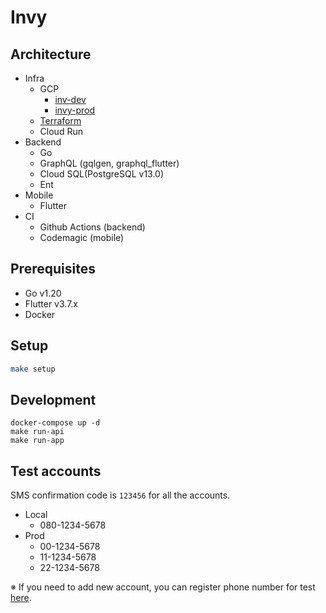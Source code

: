 # Invy

## Architecture
- Infra
  - GCP 
    - [inv-dev](https://console.cloud.google.com/welcome?project=invy-dev)
    - [invy-prod](https://console.cloud.google.com/welcome?project=invy-prod)
  - [Terraform](https://github.com/k-yomo/invy-terraform)
  - Cloud Run
- Backend
  - Go
  - GraphQL (gqlgen, graphql_flutter)
  - Cloud SQL(PostgreSQL v13.0)
  - Ent
- Mobile
  - Flutter
- CI
  - Github Actions (backend)
  - Codemagic (mobile)

## Prerequisites
- Go v1.20
- Flutter v3.7.x
- Docker

## Setup
```sh
make setup
```

## Development
```shell
docker-compose up -d
make run-api
make run-app
```


## Test accounts
SMS confirmation code is `123456` for all the accounts.
- Local
  - 080-1234-5678
- Prod
  - 00-1234-5678
  - 11-1234-5678
  - 22-1234-5678

※ If you need to add new account, you can register phone number for test [here](https://console.firebase.google.com/u/0/project/invy-prod/authentication/providers).

